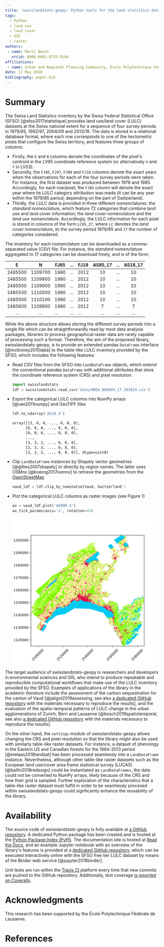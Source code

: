```yaml
---
title: 'swisslandstats-geopy: Python tools for the land statistics datasets from the Swiss Federal Statistical Office'
tags:
  - Python
  - land use
  - land cover
  - GIS
  - raster
authors:
 - name: Martí Bosch
   orcid: 0000-0001-8735-9144
affiliations:
 - name: Urban and Regional Planning Community, École Polytechnique Fédérale de Lausanne, Switzerland
date: 17 May 2019
bibliography: paper.bib
---
```


# Summary

The Swiss Land Statistics inventory by the Swiss Federal Statistical Office (SFSO) [@sfso2017statistique] provides land use/land cover (LULC) datasets at the Swiss national extent for a sequence of four survey periods in 1979/85, 1992/97, 2004/09 and 2013/18. The data is stored in a relational database format, where each row corresponds to one of the hectometric pixels that configure the Swiss territory, and features three groups of columns:

* Firstly, the `E` and `N` columns denote the coordinates of the pixel's centroid in the LV95 coordinate reference system (or alternatively `X` and `Y` in LV03). 
* Secondly, the `FJ85`, `FJ97`, `FJ09` and `FJ18` columns denote the exact years when the observations for each of the four survey periods were taken. For instance, the first dataset was produced between 1979 and 1985. Accordingly, for each row/pixel, the `FJ85` column will denote the exact year where its LULC category attribution was made (it can be any year within the 1979/85 period, depending on the part of Switzerland).
* Thirdly, the LULC data is provided in three different nomenclatures: the *standard nomenclature*, which feature 72 categories that combine land use and land cover information; the *land cover* nomenclature and the *land use nomenclature*. Accordingly, the LULC information for each pixel is stored in columns of the form `LC85_27`, where `LC` denotes the *land cover nomenclature*, `85` the survey period 1979/85 and `27` the number of categories considered. 

The inventory for each nomenclature can be downloaded as a comma-separated value (CSV) file. For instance, the *standard nomenclature* aggregated to 17 categories can be download freely, and is of the form:

E       | N       | FJ85 | ... | FJ18 | AS85_17 | ... | AS18_17 |
:-----: | :-----: | ---- | --- | ---- | :-----: | --- | :-----: |
2485500 | 1109700 | 1980 | ... | 2012 |      10 | ... |      10 |
2485500 | 1109800 | 1980 | ... | 2012 |      10 | ... |      10 |
2485500 | 1109900 | 1980 | ... | 2012 |      10 | ... |      10 |
2485500 | 1110000 | 1980 | ... | 2012 |      10 | ... |      10 |
2485500 | 1110100 | 1980 | ... | 2012 |      10 | ... |      10 |
2485600 | 1109800 | 1980 | ... | 2012 |       7 | ... |       7 |
    ... |     ... |  ... | ... |  ... |     ... | ... |     ... |

While the above structure allows storing the different survey periods into a single file which can be straightforwardly read by most data analysis packages, libraries to process geographical raster data are rarely capable of processing such a format. Therefore, the aim of the proposed library, swisslandstats-geopy, is to provide an extended pandas `DataFrame` interface [@mckinney2010data] to the table-like LULC inventory provided by the SFSO, which includes the following features:

* Read CSV files from the SFSO into `LandDataFrame` objects, which extend the conventional pandas `DataFrame` with additional attributes that store the coordinate reference system (CRS) and pixel resolution.

    ```python
    import swisslandstats
    ldf = swisslandstats.read_csv('data/AREA_NOAS04_17_181029.csv')
    ```

* Export the categorical LULC columns into NumPy arrays [@van2011numpy] and GeoTIFF files

    ```python
    ldf.to_ndarray('AS18_4')
    ```
    
    ```
    array([[3, 0, 0, ..., 0, 0, 0],
          [0, 0, 0, ..., 0, 0, 0],
          [0, 0, 0, ..., 0, 0, 0],
          ...,
          [3, 3, 2, ..., 0, 0, 0],
          [3, 3, 3, ..., 0, 0, 0],
          [3, 2, 2, ..., 0, 0, 0]], dtype=uint8)
    ```


* Clip `LandDataFrame` instances by Shapely vector geometries [@gillies2007shapely] or directly by region names. The latter uses OSMnx [@boeing2017osmnx] to retrieve the geometries from the [OpenStreetMap](https://www.openstreetmap.org/)

    ```python
    vaud_ldf = ldf.clip_by_nominatim(Vaud, Switzerland')
    ```
    
* Plot the categorical LULC columns as raster images (see Figure 1)

    ```python
    ax = vaud_ldf.plot('AS09R_4')
    ax.tick_params(axis='x', rotation=45)
    ``` 
    
    ![Plot of a categorical LULC column as a raster image.](landstats_vaud.png)

The target audience of swisslandstats-geopy is researchers and developers in environmental sciences and GIS, who intend to produce repeatable and reproducible computational workflows that make use of the LULC inventory provided by the SFSO. Examples of applications of the library in the academic literature include the assessment of the carbon sequestration for the canton of Vaud [@jaligot2019assessing, see also [a dedicated GitHub repository](https://github.com/martibosch/carbon-sequestration-vaud) with the materials necessary to reproduce the results], and the evaluation of the spatio-temporal patterns of LULC change in the urban agglomerations of Zurich, Bern and Lausanne [@bosch2019spatiotemporal, see also [a dedicated GitHub repository](https://github.com/martibosch/swiss-urbanization) with the materials necessary to reproduce the results].

On the other hand, the `settings` module of swisslandstats-geopy allows changing the CRS and pixel resolution so that the library might also be used with similarly table-like raster datasets. For instance, a dataset of phenology in the Eastern US and Canadian forests for the 1984-2013 period [@melaas2018landsat] has been processed seamlessly into a `LandDataFrame` instance. Nevertheless, although other table-like raster datasets such as the European land use/cover area frame statistical survey (LUCAS) [@ballin2018redesign] could be instantiated as `LandDataFrames`, the data could not be converted to NumPy arrays, likely because of the CRS and how their grid is sampled. Further exploration of the characteristics that a table-like raster dataset must fulfill in order to be seamlessly procesed within swisslandstats-geopy could signficantly enhance the reusability of the library.


# Availability

The source code of swisslandstats-geopy is fully available at [a GitHub repository](https://github.com/martibosch/swisslandstats-geopy). A dedicated Python package has been created and is hosted at the [Python Package Index (PyPI)](https://pypi.org/project/swisslandstats-geopy/). The documentation site is hosted at [Read the Docs](https://swisslandstats-geopy.readthedocs.io/), and an example Jupyter notebook with an overview of the library's features is provided at a [dedicated GitHub repository](https://github.com/martibosch/swisslandstats-notebooks), which can be executed interactively online with the SFSO free tier LULC dataset by means of the Binder web service [@jupyter2018binder]. 

Unit tests are run within the [Travis CI](https://travis-ci.org/martibosch/swisslandstats-geopy) platform every time that new commits are pushed to the GitHub repository. Additionally, test coverage [is reported on Coveralls](https://coveralls.io/github/martibosch/swisslandstats-geopy?branch=master).


# Acknowledgments

This research has been supported by the École Polytechnique Fédérale de Lausanne.


# References
